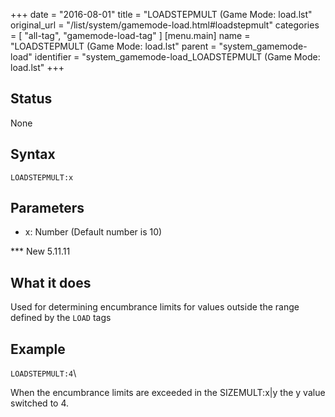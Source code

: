 +++
date = "2016-08-01"
title = "LOADSTEPMULT (Game Mode: load.lst"
original_url = "/list/system/gamemode-load.html#loadstepmult"
categories = [ "all-tag", "gamemode-load-tag" ]
[menu.main]
    name = "LOADSTEPMULT (Game Mode: load.lst"
    parent = "system_gamemode-load"
    identifier = "system_gamemode-load_LOADSTEPMULT (Game Mode: load.lst"
+++

## Status

None

## Syntax

`LOADSTEPMULT:x`

## Parameters

-   x: Number (Default number is 10)



<span id="loadstepmult"></span> \*\*\* New 5.11.11

What it does
------------

Used for determining encumbrance limits for values outside the range
defined by the `LOAD` tags

Example
-------

`LOADSTEPMULT:4`\

When the encumbrance limits are exceeded in the SIZEMULT:x|y the y value
switched to 4.

